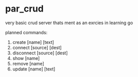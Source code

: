 # par_crud
very basic crud server thats ment as an exrcies in learning go

planned commands:
1. create \[name\] \[text\]
2. connect \[source\] \[dest\]
3. disconnect \[source\] \[dest\]
4. show \[name\]
5. remove \[name\]
6. update \[name\] \[text\]
